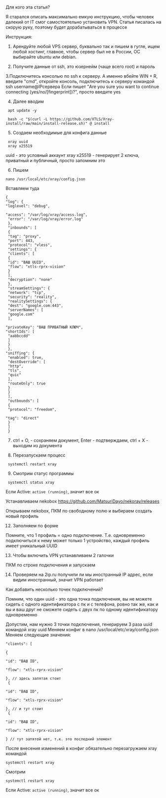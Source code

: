 Для кого эта статья?

Я старался описать максимально емкую инструкцию, чтобы человек далекий от IT смог самостоятельно установить VPN. Статья писалась на скорую руку, поэтому будет дорабатываться в процессе

Инструкция:

1. Арендуйте любой VPS сервер, буквально так и пишем в гугле, ищем любой хостинг, главное, чтобы сервер был не в России, ОС выбирайте ubuntu или debian.

2. Получите данные от ssh, это юзернейм (чаще всего root) и пароль

3.Подключитесь консолью по ssh к серверу. А именно вбейте WIN + R, введите "cmd", откройте консоль, подключитесь к серверу командой ssh username@IPсервера
Если пишет "Are you sure you want to continue connecting (yes/no/[fingerprint])?", просто введите yes

4. Далее вводим
```
 apt update -y

 bash -c "$(curl -L https://github.com/XTLS/Xray-install/raw/main/install-release.sh)" @ install
```
5. Создаем необходимые для конфига данные
```
 xray uuid
 xray x25519
```

uuid - это условный аккаунт
xray x25519 - генерирует 2 ключа, приватный и публичный, просто запомним это

6. Пишем
```
nano /usr/local/etc/xray/config.json
```
Вставляем туда
```
{
"log": {
"loglevel": "debug",

"access": "/var/log/xray/access.log",
 "error": "/var/log/xray/error.log"
 },
 "inbounds": [
 {
 "tag": "proxy",
 "port": 443,
 "protocol": "vless",
 "settings": {
 "clients": [
 {
 "id": "ВАШ UUID",
 "flow": "xtls-rprx-vision"
 }
 ],
 "decryption": "none"
 },
 "streamSettings": {
 "network": "tcp",
 "security": "reality",
 "realitySettings": {
 "dest": "google.com:443",
 "serverNames": [
 "google.com"
 ],

"privateKey": "ВАШ ПРИВАТНЫЙ КЛЮЧ",
"shortIds": [
 "aabbccdd"
 ]
 }
 },
"sniffing": {
 "enabled": true,
 "destOverride": [
 "http",
 "tls",
 "quic"
 ],
 "routeOnly": true
 }
 }
 ],
 "outbounds": [
 {
 "protocol": "freedom",

"tag": "direct"
 }
 ]
 }
```
7. ctrl + O, - сохраняем документ,
Enter - подтверждаем,
ctrl + X - выходим из документа

8. Перезапускаем процесс
```
 systemctl restart xray
```

9. Смотрим статус программы
```
 systemctl status xray
```

Если Active: `active (running)`, значит все ок

Устанавливаем nekobox https://github.com/MatsuriDayo/nekoray/releases

Открываем nekobox, ПКМ по свободному полю и выбираем создать новый профиль


12. Заполняем по форме


Помните, что 1 профиль = одно подключение. Т.е. одновременно подключиться к нему может только 1 устройство, каждый профиль имеет уникальный UUID

13. Чтобы включить VPN устанавливаем 2 галочки


ПКМ по строке подключения и запускаем


14. Проверяем на 2ip.ru получили ли мы иностранный IP адрес, если видим иностранный, значит VPN работает

Как добавить несколько точек подключений?

Помним, что один uuid - это одна точка подключения, вы не можете сидеть с одного идентификатора с пк и с телефона, ровно так же, как и вы и ваш друг не сможете сидеть с двух пк по одному идентификатору одновременно

Допустим, нам нужно 3 точки подключения, генерируем 3 раза uuid командой xray uuid
Меняем конфиг в nano /usr/local/etc/xray/config.json
Меняем следующие значения:
```
"clients": [

{

"id": "ВАШ ID",

"flow": "xtls-rprx-vision"

}, // здесь запятая стоит
 {

"id": "ВАШ ID",

"flow": "xtls-rprx-vision"

}, // и тут стоит
 {

"id": "ВАШ ID",

"flow": "xtls-rprx-vision"

} // тут запятой нет, т.к. это последний элемент
```
После внесения изменений в конфиг обязательно перезагружаем xray командой 
```
systemctl restart xray
```
Смотрим 
```
systemctl restart xray
```
Если Active: `active (running)`, значит все ок
